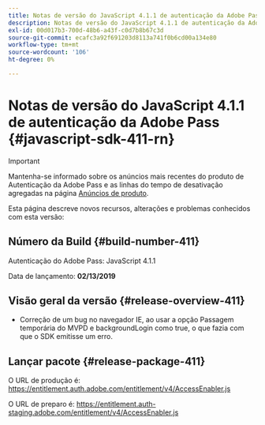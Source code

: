```yaml
---
title: Notas de versão do JavaScript 4.1.1 de autenticação da Adobe Pass
description: Notas de versão do JavaScript 4.1.1 de autenticação da Adobe Pass
exl-id: 00d017b3-700d-48b6-a43f-c0d7b8b67c3d
source-git-commit: ecafc3a92f691203d8113a741f0b6cd00a134e80
workflow-type: tm+mt
source-wordcount: '106'
ht-degree: 0%

---
```


# Notas de versão do JavaScript 4.1.1 de autenticação da Adobe Pass {#javascript-sdk-411-rn}

>[!IMPORTANT]
>
> Mantenha-se informado sobre os anúncios mais recentes do produto de Autenticação da Adobe Pass e as linhas do tempo de desativação agregadas na página [Anúncios de produto](/help/authentication/product-announcements.md).

Esta página descreve novos recursos, alterações e problemas conhecidos com esta versão:

## Número da Build {#build-number-411}

Autenticação do Adobe Pass: JavaScript 4.1.1

Data de lançamento: **02/13/2019**

## Visão geral da versão {#release-overview-411}

* Correção de um bug no navegador IE, ao usar a opção Passagem temporária do MVPD e backgroundLogin como true, o que fazia com que o SDK emitisse um erro.

## Lançar pacote {#release-package-411}

O URL de produção é: https://entitlement.auth.adobe.com/entitlement/v4/AccessEnabler.js

O URL de preparo é: https://entitlement.auth-staging.adobe.com/entitlement/v4/AccessEnabler.js
